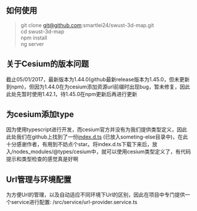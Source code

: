 ## 如何使用  
> git clone git@github.com:smartlei24/swust-3d-map.git   
> cd swust-3d-map  
> npm install  
> ng server


## 关于Cesium的版本问题
  截止05/01/2017，最新版本为1.44.0(github最新release版本为1.45.0，但未更新到npm)，但因为1.44.0在为cesium添加资源url前缀时出现bug，暂未修复，因此此处先暂时使用1.42.1，待1.45.0在npm更新后再进行更新  

## 为cesium添加type  
  因为使用typescript进行开发，而cesium官方并没有为我们提供类型定义，因此此处我们在github上找到了一份[index.d.ts](https://github.com/laixiangran/cesium-typings) (已放入someting-else目录中)，在此十分感谢作者，有用到不妨点个star。将index.d.ts下载下来后，放入/nodes_modules/@types/cesium中，就可以使用cesium类型定义了，有代码提示和类型检查的感觉真是好啊  

## Url管理与环境配置
  为方便Url的管理，以及自动适应不同环境下Url的区别，因此在项目中专门提供一个service进行配置: /src/service/url-provider.service.ts  
